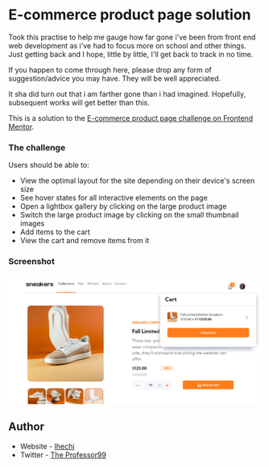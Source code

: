 # E-commerce product page solution

Took this practise to help me gauge how far gone i've been from front end web development as i've had to focus more on school and other things. Just getting back and I hope, little by little, I'll get back to track in no time.

If you happen to come through here, please drop any form of suggestion/advice you may have. They will be well appreciated.

It sha did turn out that i am farther gone than i had imagined. Hopefully, subsequent works will get better than this. 

This is a solution to the [E-commerce product page challenge on Frontend Mentor](https://www.frontendmentor.io/challenges/ecommerce-product-page-UPsZ9MJp6).

### The challenge

Users should be able to:

- View the optimal layout for the site depending on their device's screen size
- See hover states for all interactive elements on the page
- Open a lightbox gallery by clicking on the large product image
- Switch the large product image by clicking on the small thumbnail images
- Add items to the cart
- View the cart and remove items from it

### Screenshot

![](./images/screenshot.png)

## Author

- Website - [Ihechi](https://ihechifestus9.web.app/)
- Twitter - [The Professor99](https://www.twitter.com/FestusIhechi)

